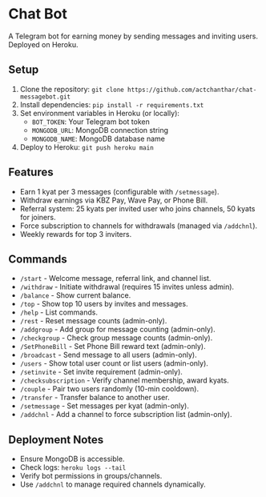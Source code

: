 # Chat Bot
A Telegram bot for earning money by sending messages and inviting users. Deployed on Heroku.

## Setup
1. Clone the repository: `git clone https://github.com/actchanthar/chat-messagebot.git`
2. Install dependencies: `pip install -r requirements.txt`
3. Set environment variables in Heroku (or locally):
   - `BOT_TOKEN`: Your Telegram bot token
   - `MONGODB_URL`: MongoDB connection string
   - `MONGODB_NAME`: MongoDB database name
4. Deploy to Heroku: `git push heroku main`

## Features
- Earn 1 kyat per 3 messages (configurable with `/setmessage`).
- Withdraw earnings via KBZ Pay, Wave Pay, or Phone Bill.
- Referral system: 25 kyats per invited user who joins channels, 50 kyats for joiners.
- Force subscription to channels for withdrawals (managed via `/addchnl`).
- Weekly rewards for top 3 inviters.

## Commands
- `/start` - Welcome message, referral link, and channel list.
- `/withdraw` - Initiate withdrawal (requires 15 invites unless admin).
- `/balance` - Show current balance.
- `/top` - Show top 10 users by invites and messages.
- `/help` - List commands.
- `/rest` - Reset message counts (admin-only).
- `/addgroup` - Add group for message counting (admin-only).
- `/checkgroup` - Check group message counts (admin-only).
- `/SetPhoneBill` - Set Phone Bill reward text (admin-only).
- `/broadcast` - Send message to all users (admin-only).
- `/users` - Show total user count or list users (admin-only).
- `/setinvite` - Set invite requirement (admin-only).
- `/checksubscription` - Verify channel membership, award kyats.
- `/couple` - Pair two users randomly (10-min cooldown).
- `/transfer` - Transfer balance to another user.
- `/setmessage` - Set messages per kyat (admin-only).
- `/addchnl` - Add a channel to force subscription list (admin-only).

## Deployment Notes
- Ensure MongoDB is accessible.
- Check logs: `heroku logs --tail`
- Verify bot permissions in groups/channels.
- Use `/addchnl` to manage required channels dynamically.